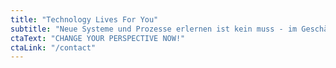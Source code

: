 ```yaml
---
title: "Technology Lives For You"
subtitle: "Neue Systeme und Prozesse erlernen ist kein muss - im Geschäft bleiben auch nicht"
ctaText: "CHANGE YOUR PERSPECTIVE NOW!"
ctaLink: "/contact"
---
```

